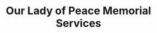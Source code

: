 ---
title: "Our Lady of Peace Memorial Services"
url: /antipolo/our-lady-of-peace-memorial-services/
shop: Bestattungen
---